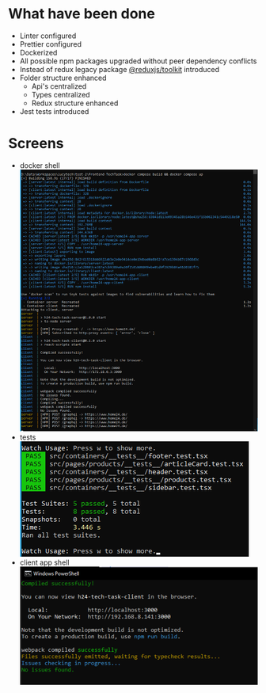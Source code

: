 # What have been done

- Linter configured
- Prettier configured
- Dockerized 
- All possible npm packages upgraded without peer dependency conflicts
- Instead of redux legacy package [@reduxjs/toolkit](https://redux-toolkit.js.org/) introduced
- Folder structure enhanced
    - Api's centralized
    - Types centralized
    - Redux structure enhanced
- Jest tests introduced

# Screens

- docker shell
![Docker shell](/screens/docker.png?raw=true "Docker shell")
- tests
![Tests shell](/screens/tests.png?raw=true "Tests shell")
- client app shell
![Client app shell](/screens/client_shell.png?raw=true "Client app shell")
